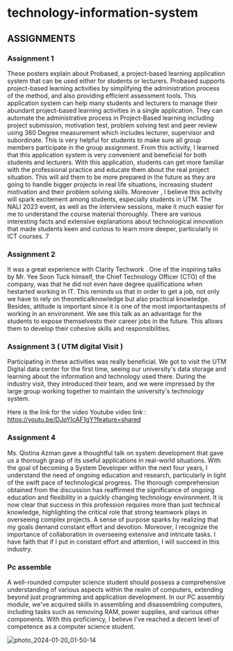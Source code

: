 # technology-information-system
## ASSIGNMENTS

### Assignment 1 

  These posters explain about Probased, a project-based learning application system that
can be used either for students or lecturers. Probased supports project-based learning activities by
simplifying the administration process of the method, and also providing efficient assessment
tools. This application system can help many students and lecturers to manage their abundant
project-based learning activities in a single application. They can automate the administrative
process in Project-Based learning including project submission, motivation test, problem solving
test and peer review using 360 Degree measurement which includes lecturer, supervisor and
subordinate. This is very helpful for students to make sure all group members participate in the
group assignment. From this activity, I learned that this application system is very convenient
and beneficial for both students and lecturers. With this application, students can get more
familiar with the professional practice and educate them about the real project situation. This will
aid them to be more prepared in the future as they are going to handle bigger projects in real life
situations, increasing student motivation and their problem solving skills. Moreover , I believe
this activity will spark excitement among students, especially students in UTM. The NALI 2023
event, as well as the interview sessions, make it much easier for me to understand the course
material thoroughly. There are various interesting facts and extensive explanations about
technological innovation that made students keen and curious to learn more deeper, particularly
in ICT courses.
7
### Assignment 2 
It was a great experience with
Clarity Techwork
. One of the inspiring talks by Mr. Yee Soon Tuck himself, the
Chief Technology Officer
(CTO) of the company, was that he did not even have degree qualifications when hestarted working in IT. This reminds us that in order to get a job, not only we have to rely on theoreticalknowledge but also practical knowledge. Besides, attitude is important since it is one of the most importantaspects of working in an environment. We see this talk as an advantage for the students to expose themselvesto their career jobs in the future. This allows them to develop their cohesive skills and responsibilities.

### Assignment 3 ( UTM digital Visit )

  Participating in these activities was really beneficial. We got to visit the UTM Digital data center for the first time, seeing our university's data storage and learning about the information and technology used there. During the industry visit, they introduced their team, and we were impressed by the large group working together to maintain the university's technology system.

Here is the link for the video
Youtube video link : https://youtu.be/DJpYIcAF1gY?feature=shared

### Assignment 4 

  Ms. Qistina Azman gave a thoughtful talk on system development that gave us a thorough grasp of its useful applications in real-world situations. With the goal of becoming a System Developer within the next four years, I understand the need of ongoing education and research, particularly in light of the swift pace of technological progress. The thorough comprehension obtained from the discussion has reaffirmed the significance of ongoing education and flexibility in a quickly changing technology environment. It is now clear that success in this profession requires more than just technical knowledge, highlighting the critical role that strong teamwork plays in overseeing complex projects. A sense of purpose sparks by realizing that my goals demand constant effort and devotion. Moreover, I recognize the importance of collaboration in overseeing extensive and intricate tasks. I have faith that if I put in constant effort and attention, I will succeed in this industry.

### Pc assemble

  A well-rounded computer science student should possess a comprehensive understanding of various aspects within the realm of computers, extending beyond just programming and application development. In our PC assembly module, we've acquired skills in assembling and disassembling computers, including tasks such as removing RAM, power supplies, and various other components. With this proficiency, I believe I've reached a decent level of competence as a computer science student.





![photo_2024-01-20_01-50-14](https://github.com/fakhrulmus/technology-information-system/assets/148434374/8315d3fd-c210-4925-9143-f475680eefa3)

 














